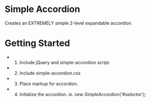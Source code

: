 Simple Accordion
================

Creates an EXTREMELY simple 2-level expandable accordion.


Getting Started
================

- 1. Include jQuery and simple-accordion script.
- 2. Include simple-accordion.css
- 3. Place markup for accordion.
- 4. Initialize the accordion. *ie. new SimpleAccordion('#selector');*
